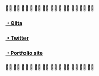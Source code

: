### 🙆‍♀️ 🙆‍♂️ 🙆‍♀️ 🙆‍  🙆‍♀️ 🙆‍♂️ 🙆‍♀️ 🙆‍  🙆‍♀️ 🙆‍♂️ 🙆‍♀️ 🙆‍♂️

### [・Qiita](https://qiita.com/miyakooti)

### [・Twitter](https://twitter.com/karai_shan)

### [・Portfolio site](https://miyakooti.github.io/kousuke_portofolio/)

### 🙆‍♀️ 🙆‍♂️ 🙆‍♀️ 🙆‍  🙆‍♀️ 🙆‍♂️ 🙆‍♀️ 🙆‍  🙆‍♀️ 🙆‍♂️ 🙆‍♀️ 🙆‍♂️
